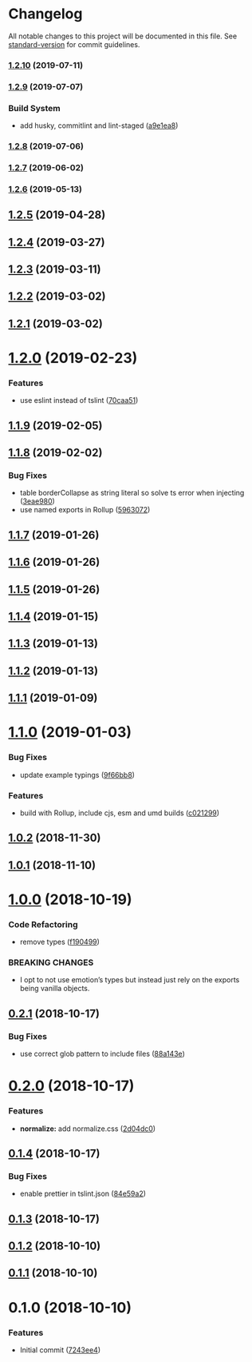 # Changelog

All notable changes to this project will be documented in this file. See [standard-version](https://github.com/conventional-changelog/standard-version) for commit guidelines.

### [1.2.10](https://github.com/iiroj/react-style-reset/compare/v1.2.9...v1.2.10) (2019-07-11)



### [1.2.9](https://github.com/iiroj/react-style-reset/compare/v1.2.8...v1.2.9) (2019-07-07)


### Build System

* add husky, commitlint and lint-staged ([a9e1ea8](https://github.com/iiroj/react-style-reset/commit/a9e1ea8))



### [1.2.8](https://github.com/iiroj/react-style-reset/compare/v1.2.7...v1.2.8) (2019-07-06)



### [1.2.7](https://github.com/iiroj/react-style-reset/compare/v1.2.6...v1.2.7) (2019-06-02)



### [1.2.6](https://github.com/iiroj/react-style-reset/compare/v1.2.5...v1.2.6) (2019-05-13)



## [1.2.5](https://github.com/iiroj/react-style-reset/compare/v1.2.4...v1.2.5) (2019-04-28)



## [1.2.4](https://github.com/iiroj/react-style-reset/compare/v1.2.3...v1.2.4) (2019-03-27)



## [1.2.3](https://github.com/iiroj/react-style-reset/compare/v1.2.2...v1.2.3) (2019-03-11)



## [1.2.2](https://github.com/iiroj/react-style-reset/compare/v1.2.1...v1.2.2) (2019-03-02)



## [1.2.1](https://github.com/iiroj/react-style-reset/compare/v1.2.0...v1.2.1) (2019-03-02)



# [1.2.0](https://github.com/iiroj/react-style-reset/compare/v1.1.9...v1.2.0) (2019-02-23)


### Features

* use eslint instead of tslint ([70caa51](https://github.com/iiroj/react-style-reset/commit/70caa51))



<a name="1.1.9"></a>
## [1.1.9](https://github.com/iiroj/react-style-reset/compare/v1.1.8...v1.1.9) (2019-02-05)



<a name="1.1.8"></a>
## [1.1.8](https://github.com/iiroj/react-style-reset/compare/v1.1.7...v1.1.8) (2019-02-02)


### Bug Fixes

* table borderCollapse as string literal so solve ts error when injecting ([3eae980](https://github.com/iiroj/react-style-reset/commit/3eae980))
* use named exports in Rollup ([5963072](https://github.com/iiroj/react-style-reset/commit/5963072))



<a name="1.1.7"></a>
## [1.1.7](https://github.com/iiroj/react-style-reset/compare/v1.1.6...v1.1.7) (2019-01-26)



<a name="1.1.6"></a>
## [1.1.6](https://github.com/iiroj/react-style-reset/compare/v1.1.5...v1.1.6) (2019-01-26)



<a name="1.1.5"></a>
## [1.1.5](https://github.com/iiroj/react-style-reset/compare/v1.1.4...v1.1.5) (2019-01-26)



<a name="1.1.4"></a>
## [1.1.4](https://github.com/iiroj/react-style-reset/compare/v1.1.3...v1.1.4) (2019-01-15)



<a name="1.1.3"></a>
## [1.1.3](https://github.com/iiroj/react-style-reset/compare/v1.1.2...v1.1.3) (2019-01-13)



<a name="1.1.2"></a>
## [1.1.2](https://github.com/iiroj/react-style-reset/compare/v1.1.1...v1.1.2) (2019-01-13)



<a name="1.1.1"></a>
## [1.1.1](https://github.com/iiroj/react-style-reset/compare/v1.1.0...v1.1.1) (2019-01-09)



<a name="1.1.0"></a>
# [1.1.0](https://gitlab.com/iiroj/react-style-reset/compare/v1.0.2...v1.1.0) (2019-01-03)


### Bug Fixes

* update example typings ([9f66bb8](https://gitlab.com/iiroj/react-style-reset/commit/9f66bb8))


### Features

* build with Rollup, include cjs, esm and umd builds ([c021299](https://gitlab.com/iiroj/react-style-reset/commit/c021299))



<a name="1.0.2"></a>
## [1.0.2](https://gitlab.com/iiroj/react-style-reset/compare/v1.0.1...v1.0.2) (2018-11-30)



<a name="1.0.1"></a>
## [1.0.1](https://gitlab.com/iiroj/react-style-reset/compare/v1.0.0...v1.0.1) (2018-11-10)



<a name="1.0.0"></a>
# [1.0.0](https://gitlab.com/iiroj/react-style-reset/compare/v0.2.1...v1.0.0) (2018-10-19)


### Code Refactoring

* remove types ([f190499](https://gitlab.com/iiroj/react-style-reset/commit/f190499))


### BREAKING CHANGES

* I opt to not use emotion’s types but instead just rely on the exports being vanilla objects.



<a name="0.2.1"></a>
## [0.2.1](https://gitlab.com/iiroj/react-style-reset/compare/v0.2.0...v0.2.1) (2018-10-17)


### Bug Fixes

* use correct glob pattern to include files ([88a143e](https://gitlab.com/iiroj/react-style-reset/commit/88a143e))



<a name="0.2.0"></a>
# [0.2.0](https://gitlab.com/iiroj/react-style-reset/compare/v0.1.4...v0.2.0) (2018-10-17)


### Features

* **normalize:** add normalize.css ([2d04dc0](https://gitlab.com/iiroj/react-style-reset/commit/2d04dc0))



<a name="0.1.4"></a>
## [0.1.4](https://gitlab.com/iiroj/react-style-reset/compare/v0.1.3...v0.1.4) (2018-10-17)


### Bug Fixes

* enable prettier in tslint.json ([84e59a2](https://gitlab.com/iiroj/react-style-reset/commit/84e59a2))



<a name="0.1.3"></a>
## [0.1.3](https://gitlab.com/iiroj/react-style-reset/compare/v0.1.2...v0.1.3) (2018-10-17)



<a name="0.1.2"></a>
## [0.1.2](https://gitlab.com/iiroj/react-style-reset/compare/v0.1.1...v0.1.2) (2018-10-10)



<a name="0.1.1"></a>
## [0.1.1](https://gitlab.com/iiroj/react-style-reset/compare/v0.1.0...v0.1.1) (2018-10-10)



<a name="0.1.0"></a>
# 0.1.0 (2018-10-10)


### Features

* Initial commit ([7243ee4](https://gitlab.com/iiroj/react-style-reset/commit/7243ee4))
